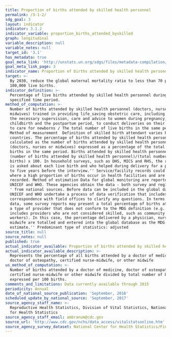 ```yaml
---
title: Proportion of births attended by skilled health personnel
permalink: /3-1-2/
sdg_goal: 3
layout: indicator
indicator: 3.1.2
indicator_variable: proportion_births_attended_byskilled
graph: longitudinal
variable_description: null
variable_notes: null
target_id: '3.1'
has_metadata: true
goal_meta_link: 'http://unstats.un.org/sdgs/files/metadata-compilation/Metadata-Goal-3.pdf'
goal_meta_link_page: 3
indicator_name: Proportion of births attended by skilled health personnel
target: >-
  By 2030, reduce the global maternal mortality ratio to less than 70 per
  100,000 live births.
indicator_definition: >-
  Percentage of live births attended by skilled health personnel during a
  specified time period.
method_of_computation: >-
  Number of births attended by skilled health personnel (doctors, nurses or
  midwives) trained in providing life_saving obstetric care, including giving
  the necessary supervision, care and advice to women during pregnancy,
  childbirth and the postpartum period, to conduct deliveries on their own, and
  to care for newborns / The total number of live births in the same period
  Method of measurement  Definition of skilled birth attendant varies between
  countries. The percentage of births attended by skilled health personnel is
  calculated as the number of births attended by skilled health personnel
  (doctors, nurses or midwives) expressed as a percentage of the total number of
  births in the same period. Births attended by skilled health personnel =
  (number of births attended by skilled health personnel)/(total number of live
  births) x 100. In household surveys, such as DHS, MICS and RHS, the respondent
  is asked about each live birth and who helped during delivery for a period up
  to five years before the interview.'' Service/facility records could be used
  where a high proportion of births occur in health facilities and are therefore
  recorded. Method of estimation Data for global monitoring are reported by
  UNICEF and WHO. These agencies obtain the data - both survey and registry data
  ' from national sources. Before data can be included in the global databases,
  UNICEF and WHO undertake a process of data verification that includes
  correspondence with field offices to clarify any questions. In terms of survey
  data, some survey reports may present a total percentage of births attended by
  a type of provider that does not conform to the MDG definition (e.g. total
  includes providers who are not considered skilled, such as community health
  workers). In this case, the percentage delivered by a physician, nurse or
  midwife are totalled and entered into the global database as the MDG
  estimate.'' Predominant type of statistics: adjusted
source_title: null
source_notes: null
published: true
actual_indicator_available: Proportion of births attended by skilled health personnel
actual_indicator_available_description: >-
  Represents the percentage of all births attended by a doctor of medicine,
  doctor of osteopathy, certified nurse-midwife, or other midwife
us_method_of_computation: >-
  Number of births attended by a doctor of medicine, doctor of osteopathy,
  certified nurse-midwife or other midwife divided by total number of births
  expressed per 100 births.
comments_and_limitations: Data currently available through 2015
periodicity: Annual
date_of_national_source_publication: 'September, 2016'
scheduled_update_by_national_source: 'September, 2017'
source_agency_staff_name: >-
  Reproductive Health Statistics, Division of Vital Statistics, National Center
  for Health Statistics
source_agency_staff_email: ambranum@cdc.gov
source_url: 'http://www.cdc.gov/nchs/data_access/vitalstatsonline.htm'
source_agency_survey_dataset: National Center for Health Statistics/Final natality data
---
```

